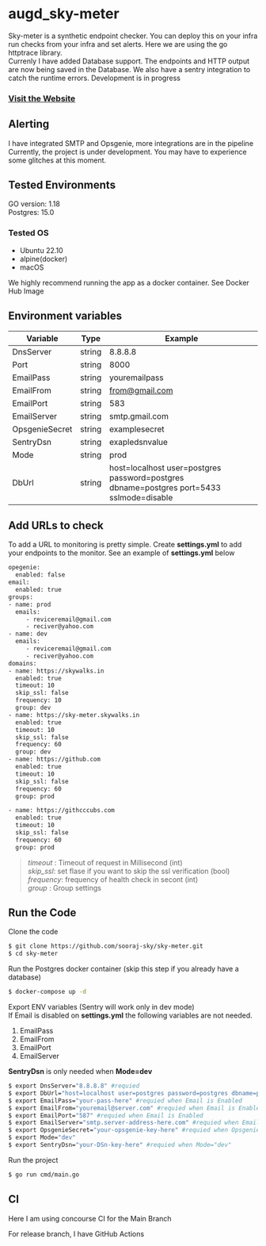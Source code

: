 # augd_sky-meter

Sky-meter is a synthetic endpoint checker. You can deploy this on your infra run checks from your infra and set alerts. Here we are using the go httptrace library.  
Currenly I have added Database support. The endpoints and HTTP output are now being saved in the Database. We also have a sentry integration to catch the runtime errors.
 Development is in progress
 ### [Visit the Website](https://sky-meter.skywalks.in)   
### 

 ## Alerting
 I have integrated SMTP and Opsgenie, more integrations are in the pipeline
 Currently, the project is under development. You may have to experience some glitches at this moment.

## Tested Environments
GO version: 1.18  
Postgres: 15.0 
### Tested OS
- Ubuntu 22.10 
- alpine(docker)
- macOS

We highly recommend running the app as a docker container. 
See Docker Hub Image 

## Environment variables
| Variable       | Type    | Example         |
|----------------|---------|-----------------|
| DnsServer      | string  | 8.8.8.8         |
| Port           | string  | 8000            |
| EmailPass      | string  | youremailpass   |
| EmailFrom      | string  | from@gmail.com  |
| EmailPort      | string  | 583             |
| EmailServer    | string  | smtp.gmail.com  |
| OpsgenieSecret | string  | examplesecret   |
| SentryDsn      | string  | exapledsnvalue  |
| Mode           | string  | prod            |
| DbUrl          | string  | host=localhost user=postgres password=postgres dbname=postgres port=5433 sslmode=disable             |




## Add URLs to check
To add a URL to monitoring is pretty simple. Create **settings.yml** to add your endpoints to the monitor. See an example of **settings.yml** below  
```sh
opegenie:
  enabled: false
email:
  enabled: true
groups:
- name: prod
  emails:
     - reviceremail@gmail.com
     - reciver@yahoo.com
- name: dev
  emails:
     - reviceremail@gmail.com
     - reciver@yahoo.com
domains:
- name: https://skywalks.in
  enabled: true
  timeout: 10
  skip_ssl: false
  frequency: 10
  group: dev
- name: https://sky-meter.skywalks.in
  enabled: true
  timeout: 10
  skip_ssl: false
  frequency: 60
  group: dev
- name: https://github.com
  enabled: true
  timeout: 10
  skip_ssl: false
  frequency: 60
  group: prod

- name: https://githcccubs.com
  enabled: true
  timeout: 10
  skip_ssl: false
  frequency: 60
  group: prod
```
> _timeout_ : Timeout of request in Millisecond (int)  
> _skip_ssl_: set flase if you want to skip the ssl verification (bool)  
> _frequency_: frequency of health check in secont (int)  
> _group_ : Group settings

## Run the Code
Clone the code
```sh  
$ git clone https://github.com/sooraj-sky/sky-meter.git
$ cd sky-meter
```  
Run the Postgres docker container (skip this step if you already have a database)
```sh  
$ docker-compose up -d
```  
Export ENV variables (Sentry will work only in dev mode)    
If Email is disabled on **settings.yml** the following variables are not needed.
1. EmailPass
2. EmailFrom
3. EmailPort
4. EmailServer

**SentryDsn** is only needed when **Mode=dev**

```sh
$ export DnsServer="8.8.8.8" #requied  
$ export DbUrl="host=localhost user=postgres password=postgres dbname=postgres port=5433 sslmode=disable"  #requied          
$ export EmailPass="your-pass-here" #requied when Email is Enabled  
$ export EmailFrom="youremail@server.com" #requied when Email is Enabled     
$ export EmailPort="587" #requied when Email is Enabled     
$ export EmailServer="smtp.server-address-here.com" #requied when Email is Enabled   
$ export OpsgenieSecret="your-opsgenie-key-here" #requied when Opsgenie is Enabled on settings.yml
$ export Mode="dev"  
$ export SentryDsn="your-DSn-key-here" #requied when Mode="dev"           
```
Run the project
```sh    
$ go run cmd/main.go  
```

## CI

Here I am using concourse CI for  the Main Branch

For release branch, I have GitHub Actions





